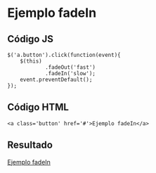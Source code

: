 <script  type="text/javascript">
$(function() {
	$("pre").snippet("javascript", {style:'darkness'});
});
</script>
<script  type="text/javascript">
$(function() {
	$('a.button').click(function(event){
		$(this)
			.fadeOut('fast')
			.fadeIn('slow');
		event.preventDefault();
	});
});
</script>


# Ejemplo fadeIn

## Código JS

	$('a.button').click(function(event){
		$(this)
				.fadeOut('fast')
				.fadeIn('slow');
		event.preventDefault();
	});

## Código HTML

	<a class='button' href='#'>Ejemplo fadeIn</a>

## Resultado

<a class='button' href='#'>Ejemplo fadeIn</a>

